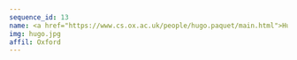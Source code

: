 ```yaml
---
sequence_id: 13
name: <a href="https://www.cs.ox.ac.uk/people/hugo.paquet/main.html">Hugo Paquet</a>
img: hugo.jpg
affil: Oxford
---
```

